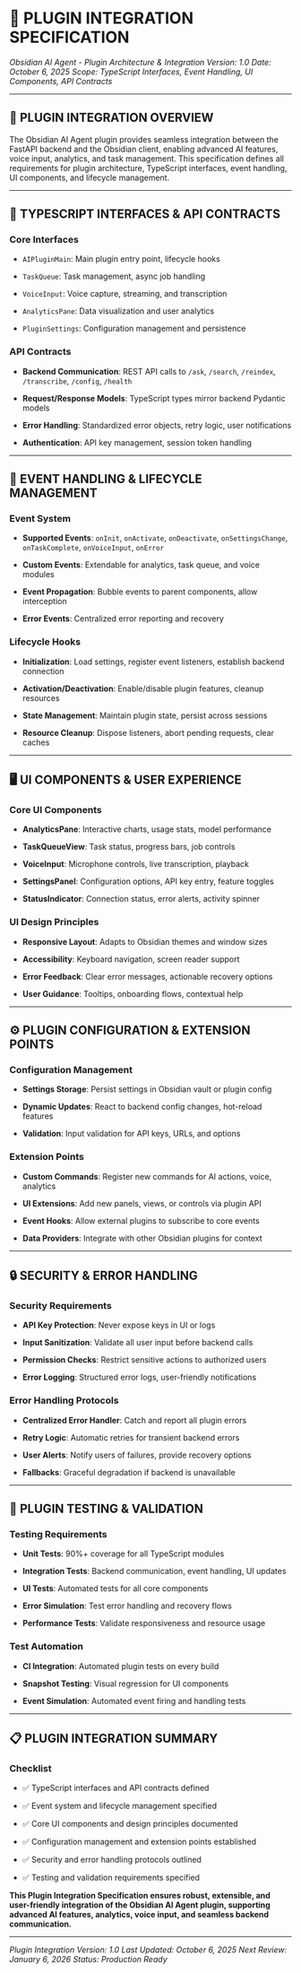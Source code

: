 # 🔌 **PLUGIN INTEGRATION SPECIFICATION**

_Obsidian AI Agent - Plugin Architecture & Integration_
_Version: 1.0_
_Date: October 6, 2025_
_Scope: TypeScript Interfaces, Event Handling, UI Components, API Contracts_

---

## 🎯 **PLUGIN INTEGRATION OVERVIEW**

The Obsidian AI Agent plugin provides seamless integration between the
FastAPI backend and the Obsidian client, enabling advanced AI features, voice
input, analytics, and task management. This specification defines all
requirements for plugin architecture, TypeScript interfaces, event handling, UI
components, and lifecycle management.

---

## 🧩 **TYPESCRIPT INTERFACES & API CONTRACTS**

### **Core Interfaces**

- `AIPluginMain`: Main plugin entry point, lifecycle hooks

- `TaskQueue`: Task management, async job handling

- `VoiceInput`: Voice capture, streaming, and transcription

- `AnalyticsPane`: Data visualization and user analytics

- `PluginSettings`: Configuration management and persistence

### **API Contracts**

- **Backend Communication**: REST API calls to `/ask`, `/search`, `/reindex`, `/transcribe`, `/config`, `/health`

- **Request/Response Models**: TypeScript types mirror backend Pydantic models

- **Error Handling**: Standardized error objects, retry logic, user notifications

- **Authentication**: API key management, session token handling

---

## 🔄 **EVENT HANDLING & LIFECYCLE MANAGEMENT**

### **Event System**

- **Supported Events**: `onInit`, `onActivate`, `onDeactivate`, `onSettingsChange`, `onTaskComplete`, `onVoiceInput`,
`onError`

- **Custom Events**: Extendable for analytics, task queue, and voice modules

- **Event Propagation**: Bubble events to parent components, allow interception

- **Error Events**: Centralized error reporting and recovery

### **Lifecycle Hooks**

- **Initialization**: Load settings, register event listeners, establish backend connection

- **Activation/Deactivation**: Enable/disable plugin features, cleanup resources

- **State Management**: Maintain plugin state, persist across sessions

- **Resource Cleanup**: Dispose listeners, abort pending requests, clear caches

---

## 🖥️ **UI COMPONENTS & USER EXPERIENCE**

### **Core UI Components**

- **AnalyticsPane**: Interactive charts, usage stats, model performance

- **TaskQueueView**: Task status, progress bars, job controls

- **VoiceInput**: Microphone controls, live transcription, playback

- **SettingsPanel**: Configuration options, API key entry, feature toggles

- **StatusIndicator**: Connection status, error alerts, activity spinner

### **UI Design Principles**

- **Responsive Layout**: Adapts to Obsidian themes and window sizes

- **Accessibility**: Keyboard navigation, screen reader support

- **Error Feedback**: Clear error messages, actionable recovery options

- **User Guidance**: Tooltips, onboarding flows, contextual help

---

## ⚙️ **PLUGIN CONFIGURATION & EXTENSION POINTS**

### **Configuration Management**

- **Settings Storage**: Persist settings in Obsidian vault or plugin config

- **Dynamic Updates**: React to backend config changes, hot-reload features

- **Validation**: Input validation for API keys, URLs, and options

### **Extension Points**

- **Custom Commands**: Register new commands for AI actions, voice, analytics

- **UI Extensions**: Add new panels, views, or controls via plugin API

- **Event Hooks**: Allow external plugins to subscribe to core events

- **Data Providers**: Integrate with other Obsidian plugins for context

---

## 🔒 **SECURITY & ERROR HANDLING**

### **Security Requirements**

- **API Key Protection**: Never expose keys in UI or logs

- **Input Sanitization**: Validate all user input before backend calls

- **Permission Checks**: Restrict sensitive actions to authorized users

- **Error Logging**: Structured error logs, user-friendly notifications

### **Error Handling Protocols**

- **Centralized Error Handler**: Catch and report all plugin errors

- **Retry Logic**: Automatic retries for transient backend errors

- **User Alerts**: Notify users of failures, provide recovery options

- **Fallbacks**: Graceful degradation if backend is unavailable

---

## 🧪 **PLUGIN TESTING & VALIDATION**

### **Testing Requirements**

- **Unit Tests**: 90%+ coverage for all TypeScript modules

- **Integration Tests**: Backend communication, event handling, UI updates

- **UI Tests**: Automated tests for all core components

- **Error Simulation**: Test error handling and recovery flows

- **Performance Tests**: Validate responsiveness and resource usage

### **Test Automation**

- **CI Integration**: Automated plugin tests on every build

- **Snapshot Testing**: Visual regression for UI components

- **Event Simulation**: Automated event firing and handling tests

---

## 📋 **PLUGIN INTEGRATION SUMMARY**

### **Checklist**

- ✅ TypeScript interfaces and API contracts defined

- ✅ Event system and lifecycle management specified

- ✅ Core UI components and design principles documented

- ✅ Configuration management and extension points established

- ✅ Security and error handling protocols outlined

- ✅ Testing and validation requirements specified

**This Plugin Integration Specification ensures robust, extensible, and
user-friendly integration of the Obsidian AI Agent plugin, supporting
advanced AI features, analytics, voice input, and seamless backend
communication.**

---

_Plugin Integration Version: 1.0_
_Last Updated: October 6, 2025_
_Next Review: January 6, 2026_
_Status: Production Ready_

